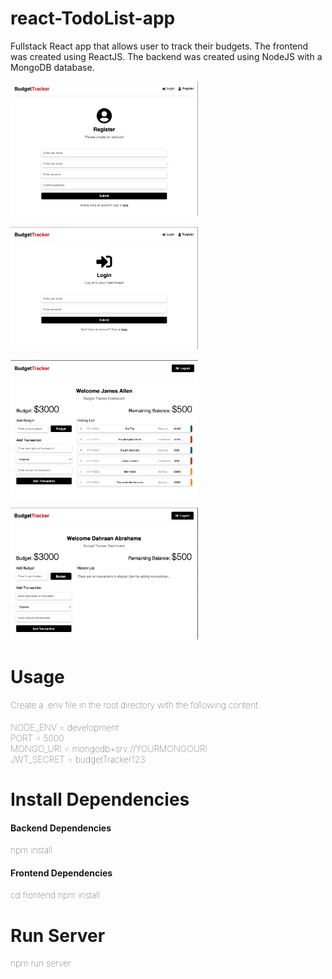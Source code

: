 # react-TodoList-app
Fullstack React app that allows user to track their budgets.
The frontend was created using ReactJS. The backend was created using NodeJS with a MongoDB database.

<img
  src="Register.png"
  alt="Image of app"
  title="My Image"
  style="display: inline-block; margin: 0 auto; max-width: 300px">

<img
  src="Login.png"
  alt="Image of app"
  title="My Image"
  style="display: inline-block; margin: 0 auto; max-width: 300px">

<img
  src="Dashboard.png"
  alt="Image of app"
  title="My Image"
  style="display: inline-block; margin: 0 auto; max-width: 300px">

<img
  src="New-User-Dashboard.png"
  alt="Image of app"
  title="My Image"
  style="display: inline-block; margin: 0 auto; max-width: 300px">

<h1>Usage</h1>

<h4 style="font-weight: lighter">Create a .env file in the root directory with the following content: </h4>

  <p style="font-weight: lighter"> 
   NODE_ENV = development <br>
   PORT = 5000 <br>
   MONGO_URI = mongodb+srv://YOURMONGOURI <br>
   JWT_SECRET = budgetTracker123 
   </p>

<h1>Install Dependencies</h1>

<h4>Backend Dependencies</h4>
  <p style="font-weight: lighter">npm install</p>

<h4>Frontend Dependencies</h4>
  <p style="font-weight: lighter">
  cd frontend
  npm install
  </p>

<h1>Run Server</h1>
  <p style="font-weight: lighter">npm run server</p>